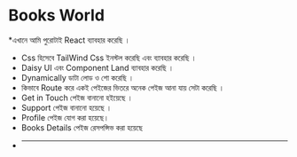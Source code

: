 # Books World


*এখানে আমি পুরোটাই React ব্যাবহার করেছি ।
* Css হিসেবে TailWind Css ইনস্টল করেছি এবং ব্যাবহার করেছি ।
* Daisy UI এবং Component Land ব্যাবহার করেছি ।
* Dynamically ডাটা লোড ও শো করেছি ।
* কিভাবে Route করে একই পেইজের ভিতরে অনেক পেইজ আনা যায় সেটা করেছি ।
* Get in Touch পেইজ বানানো হইয়েছে ।
* Support পেইজ বানানো হয়েছে ।
* Profile পেইজ যোগ করা হয়েছে।
* Books Details পেইজ রেসপন্সিভ করা হয়েছে
* ---









